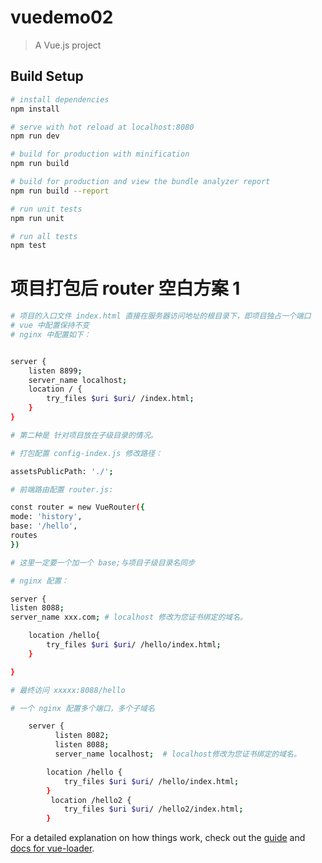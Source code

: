 # vuedemo02

> A Vue.js project

## Build Setup

```bash
# install dependencies
npm install

# serve with hot reload at localhost:8080
npm run dev

# build for production with minification
npm run build

# build for production and view the bundle analyzer report
npm run build --report

# run unit tests
npm run unit

# run all tests
npm test
```

# 项目打包后 router 空白方案 1

```bash
# 项目的入口文件 index.html 直接在服务器访问地址的根目录下，即项目独占一个端口
# vue 中配置保持不变
# nginx 中配置如下：


server {
    listen 8899;
    server_name localhost;
    location / {
        try_files $uri $uri/ /index.html;
    }
}
```

```bash
# 第二种是 针对项目放在子级目录的情况。

# 打包配置 config-index.js 修改路径：

assetsPublicPath: './';

# 前端路由配置 router.js:

const router = new VueRouter({
mode: 'history',
base: '/hello',
routes
})

# 这里一定要一个加一个 base;与项目子级目录名同步

# nginx 配置：

server {
listen 8088;
server_name xxx.com; # localhost 修改为您证书绑定的域名。

    location /hello{
        try_files $uri $uri/ /hello/index.html;
    }

}

# 最终访问 xxxxx:8088/hello
```

```bash
# 一个 nginx 配置多个端口，多个子域名

    server {
          listen 8082;
          listen 8088;
          server_name localhost;  # localhost修改为您证书绑定的域名。

        location /hello {
            try_files $uri $uri/ /hello/index.html;
        }
         location /hello2 {
            try_files $uri $uri/ /hello2/index.html;
        }
```

For a detailed explanation on how things work, check out the [guide](http://vuejs-templates.github.io/webpack/) and [docs for vue-loader](http://vuejs.github.io/vue-loader).
